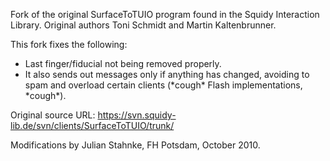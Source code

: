 Fork of the original SurfaceToTUIO program found in the Squidy Interaction Library. Original authors Toni Schmidt and Martin Kaltenbrunner.

This fork fixes the following:

* Last finger/fiducial not being removed properly.
* It also sends out messages only if anything has changed, avoiding to spam and overload certain clients (\*cough\* Flash implementations, \*cough\*).

Original source URL: https://svn.squidy-lib.de/svn/clients/SurfaceToTUIO/trunk/

Modifications by Julian Stahnke, FH Potsdam, October 2010.